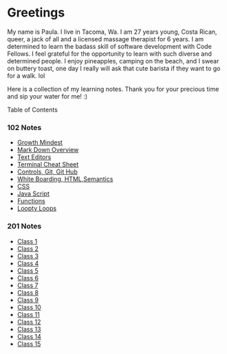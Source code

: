 
# Greetings

  My name is Paula. I live in Tacoma, Wa. I am 27 years young, Costa Rican, queer, a jack of all and a licensed massage therapist for 6 years. I am determined to learn the badass skill of software development with Code Fellows. I feel grateful for the opportunity to learn with such diverse and determined people. I enjoy pineapples, camping on the beach, and I swear on buttery toast, one day I really will ask that cute barista if they want to go for a walk. lol

  Here is a collection of my learning notes. Thank you for your precious time and sip your water for me! :)

 Table of Contents

### 102 Notes

- [Growth Mindest](102/growthmindset.md)
- [Mark Down Overview](102/mdoverveiw.md)
- [Text Editors](102/texteditor.md)
- [Terminal Cheat Sheet](102/cheatsheet.md)
- [Controls, Git, Git Hub](102/class3.md)
- [White Boarding, HTML,Semantics](102/html.md)
- [CSS](102/css.md)
- [Java Script](102/javascript.md)
- [Functions](102/javascript-funtions.md)
- [Loopty Loops](102/loops-javascript.md)

### 201 Notes

- [Class 1]()
- [Class 2]()
- [Class 3]()
- [Class 4]()
- [Class 5]()
- [Class 6]()
- [Class 7]()
- [Class 8]()
- [Class 9]()
- [Class 10]()
- [Class 11]()
- [Class 12]()
- [Class 13]()
- [Class 14]()
- [Class 15]()